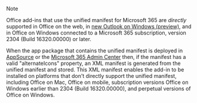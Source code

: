 > [!NOTE]
> Office add-ins that use the unified manifest for Microsoft 365 are *directly* supported in Office on the web, in [new Outlook on Windows (preview)](https://support.microsoft.com/office/656bb8d9-5a60-49b2-a98b-ba7822bc7627), and in Office on Windows connected to a Microsoft 365 subscription, version 2304 (Build 16320.00000) or later.
>
> When the app package that contains the unified manifest is deployed in [AppSource](https://appsource.microsoft.com/) or the [Microsoft 365 Admin Center](../publish/publish.md) then, if the manifest has a valid "alternateIcons" property, an XML manifest is generated from the unified manifest and stored. This XML manifest enables the add-in to be installed on platforms that don't directly support the unified manifest, including Office on Mac, Office on mobile, subscription versions Office on Windows earlier than 2304 (Build 16320.00000), and perpetual versions of Office on Windows. 
